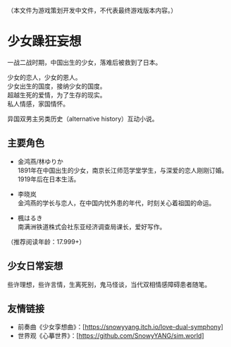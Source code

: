 （本文件为游戏策划开发中文件，不代表最终游戏版本内容。）

# 少女躁狂妄想

一战二战时期，中国出生的少女，落难后被救到了日本。  

少女的恋人，少女的恩人。  
少女出生的国度，接纳少女的国度。  
超越生死的爱情，为了生存的现实。  
私人情感，家国情怀。  

异国双男主另类历史（alternative history）互动小说。  

## 主要角色

* 金鸿燕/林ゆりか  
1891年在中国出生的少女，南京长江师范学堂学生，与深爱的恋人刚刚订婚。  
1919年后在日本生活。  

* 李晓岚  
金鸿燕的学长与恋人，在中国内忧外患的年代，时刻关心着祖国的命运。

* 楓はるき  
南满洲铁道株式会社东亚经济调查局课长，爱好写作。


（推荐阅读年龄：17.999+）

## 少女日常妄想

些许理想，些许言情，生离死别，鬼马怪谈，当代双相情感障碍患者随笔。

## 友情链接
* 前奏曲《少女孪想曲》：[https://snowyyang.itch.io/love-dual-symphony]
* 世界观《心摹世界》：[https://github.com/SnowyYANG/sim.world]
